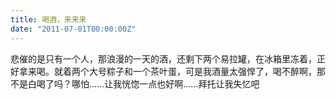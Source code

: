 ```yaml
---
title: 喝酒，来来来
date: "2011-07-01T00:00:00Z"
---
```

悲催的是只有一个人，那浪漫的一天的酒，还剩下两个易拉罐，在冰箱里冻着，正好拿来喝。就着两个大号粽子和一个茶叶蛋，可是我酒量太强悍了，喝不醉啊，那不是白喝了吗？哪怕……让我恍惚一点也好啊……拜托让我失忆吧
